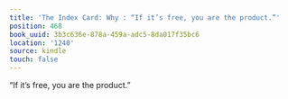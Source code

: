 ```yaml
---
title: 'The Index Card: Why : “If it’s free, you are the product.”'
position: 468
book_uuid: 3b3c636e-878a-459a-adc5-8da017f35bc6
location: '1240'
source: kindle
touch: false
---
```


“If it’s free, you are the product.”